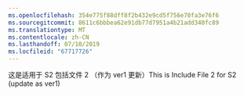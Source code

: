```yaml
---
ms.openlocfilehash: 354e775f88dff8f2b432e9cd5f756e70fa3e76f6
ms.sourcegitcommit: 8611c6bbbea62e91db77d7951a4b21add340fc89
ms.translationtype: MT
ms.contentlocale: zh-CN
ms.lasthandoff: 07/10/2019
ms.locfileid: "67717726"
---
```

<span data-ttu-id="a2ec1-101">这是适用于 S2 包括文件 2 （作为 ver1 更新）</span><span class="sxs-lookup"><span data-stu-id="a2ec1-101">This is Include File 2 for S2 (update as ver1)</span></span>
